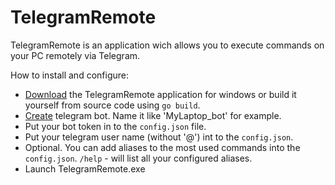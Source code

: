 # TelegramRemote

TelegramRemote is an application wich allows you to execute commands on your PC remotely via Telegram.

How to install and configure:
* [Download](https://github.com/unkeep/TelegramRemote/releases/download/v1.0/TelegramRemote.zip) the TelegramRemote application for windows or build it yourself from source code using `go build`.
* [Create](https://core.telegram.org/bots#3-how-do-i-create-a-bot) telegram bot. Name it like 'MyLaptop_bot' for example.
* Put your bot token in to the `config.json` file.
* Put your telegram user name (without '@') int to the `config.json`.
* Optional. You can add aliases to the most used commands into the `config.json`. `/help` - will list all your configured aliases.
* Launch TelegramRemote.exe
